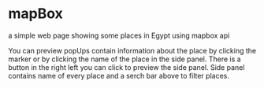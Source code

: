 # mapBox
a simple web page showing some places in Egypt using mapbox api 


You can preview popUps contain information about the place by clicking the marker or by clicking the name of the place in the side panel.
There is a button in the right left you can click to preview the side panel.
Side panel contains name of every place and a serch bar above to filter places.
